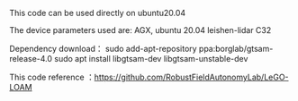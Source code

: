 This code can be used directly on ubuntu20.04


The device parameters used are:
    AGX, ubuntu 20.04
    leishen-lidar C32

Dependency download：
sudo add-apt-repository ppa:borglab/gtsam-release-4.0
sudo apt install libgtsam-dev libgtsam-unstable-dev


This code reference ：https://github.com/RobustFieldAutonomyLab/LeGO-LOAM
